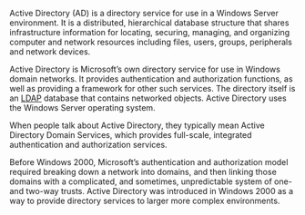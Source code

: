 Active Directory (AD) is a directory service for use in a Windows Server environment. It is a distributed, hierarchical database structure that shares infrastructure information for locating, securing, managing, and organizing computer and network resources including files, users, groups, peripherals and network devices.

Active Directory is Microsoft’s own directory service for use in Windows domain networks. It provides authentication and authorization functions, as well as providing a framework for other such services. The directory itself is an [LDAP](../protocols/ldapp.md) database that contains networked objects. Active Directory uses the Windows Server operating system.

When people talk about Active Directory, they typically mean Active Directory Domain Services, which provides full-scale, integrated authentication and authorization services.

Before Windows 2000, Microsoft’s authentication and authorization model required breaking down a network into domains, and then linking those domains with a complicated, and sometimes, unpredictable system of one- and two-way trusts. Active Directory was introduced in Windows 2000 as a way to provide directory services to larger more complex environments.